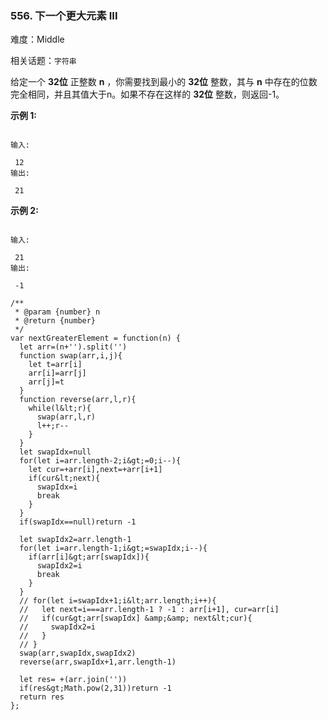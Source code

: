### 556. 下一个更大元素 III

难度：Middle

相关话题：`字符串`

给定一个 **32位** 正整数 **n** ，你需要找到最小的 **32位** 整数，其与 **n** 中存在的位数完全相同，并且其值大于n。如果不存在这样的 **32位** 整数，则返回-1。



 **示例 1:** 





```

输入:

 12
输出:

 21

```

 **示例 2:** 





```

输入:

 21
输出:

 -1

```


```
/**
 * @param {number} n
 * @return {number}
 */
var nextGreaterElement = function(n) {
  let arr=(n+'').split('')
  function swap(arr,i,j){
    let t=arr[i]
    arr[i]=arr[j]
    arr[j]=t
  }
  function reverse(arr,l,r){
    while(l&lt;r){
      swap(arr,l,r)
      l++;r--
    }
  }
  let swapIdx=null
  for(let i=arr.length-2;i&gt;=0;i--){
    let cur=+arr[i],next=+arr[i+1]
    if(cur&lt;next){
      swapIdx=i
      break
    }
  }
  if(swapIdx==null)return -1
  
  let swapIdx2=arr.length-1
  for(let i=arr.length-1;i&gt;=swapIdx;i--){
    if(arr[i]&gt;arr[swapIdx]){
      swapIdx2=i
      break
    }
  }
  // for(let i=swapIdx+1;i&lt;arr.length;i++){
  //   let next=i===arr.length-1 ? -1 : arr[i+1], cur=arr[i]
  //   if(cur&gt;arr[swapIdx] &amp;&amp; next&lt;cur){
  //     swapIdx2=i
  //   }
  // }
  swap(arr,swapIdx,swapIdx2)
  reverse(arr,swapIdx+1,arr.length-1)

  let res= +(arr.join(''))
  if(res&gt;Math.pow(2,31))return -1
  return res
};



```
